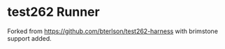 # test262 Runner

Forked from https://github.com/bterlson/test262-harness with brimstone support added.